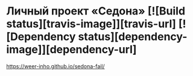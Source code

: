 # Личный проект «Седона» [![Build status][travis-image]][travis-url] [![Dependency status][dependency-image]][dependency-url]
https://weer-inho.github.io/sedona-fail/
